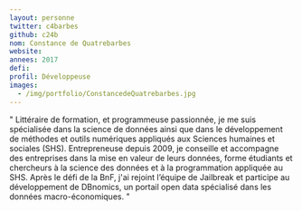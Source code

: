 ```yaml
---
layout: personne
twitter: c4barbes
github: c24b
nom: Constance de Quatrebarbes
website:
annees: 2017
defi: 
profil: Développeuse
images:
  - /img/portfolio/ConstancedeQuatrebarbes.jpg
---
```


" Littéraire de formation, et programmeuse passionnée, je me suis
spécialisée dans la science de données ainsi que dans le développement
de méthodes et outils numériques appliqués aux Sciences humaines et
sociales (SHS). Entrepreneuse depuis 2009, je conseille et accompagne des
entreprises dans la mise en valeur de leurs données, forme étudiants
et chercheurs à la science des données et à la programmation appliquée
au SHS. Après le défi de la BnF, j'ai rejoint l’équipe de Jailbreak
et participe au développement de DBnomics, un portail open data
spécialisé dans les données macro-économiques. "
